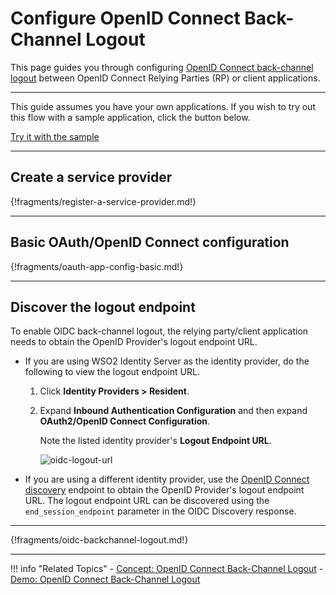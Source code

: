 # Configure OpenID Connect Back-Channel Logout

This page guides you through configuring [OpenID Connect back-channel logout](../../../references/concepts/authentication/back-channel-logout) between OpenID Connect Relying Parties (RP) or client applications. 

----

This guide assumes you have your own applications. If you wish to try out this flow with a sample application, click the button below. 

<a class="samplebtn_a" href="../../../quick-starts/oidc-backchannel-logout-sample"   rel="nofollow noopener">Try it with the sample</a>

---- 

## Create a service provider

{!fragments/register-a-service-provider.md!}

----

## Basic OAuth/OpenID Connect configuration
{!fragments/oauth-app-config-basic.md!}

----

## Discover the logout endpoint


To enable OIDC back-channel logout, the relying party/client application needs to obtain the OpenID Provider's logout endpoint URL.

- If you are using WSO2 Identity Server as the identity provider, do the following to view the logout endpoint URL. 

    1. Click **Identity Providers > Resident**. 

    2. Expand **Inbound Authentication Configuration** and then expand **OAuth2/OpenID Connect Configuration**. 

        Note the listed identity provider's **Logout Endpoint URL**. 
        
        ![oidc-logout-url](../../../assets/img/guides/oidc-logout-url.png)

- If you are using a different identity provider, use the [OpenID Connect discovery](../oidc-discovery) endpoint to obtain the OpenID Provider's logout endpoint URL. The logout endpoint URL can be discovered using the `end_session_endpoint` parameter in the OIDC Discovery response.

----

{!fragments/oidc-backchannel-logout.md!}

----

!!! info "Related Topics"
    - [Concept: OpenID Connect Back-Channel Logout](../../../references/concepts/authentication/back-channel-logout)
    - [Demo: OpenID Connect Back-Channel Logout](../../../quick-starts/oidc-backchannel-logout-sample)

